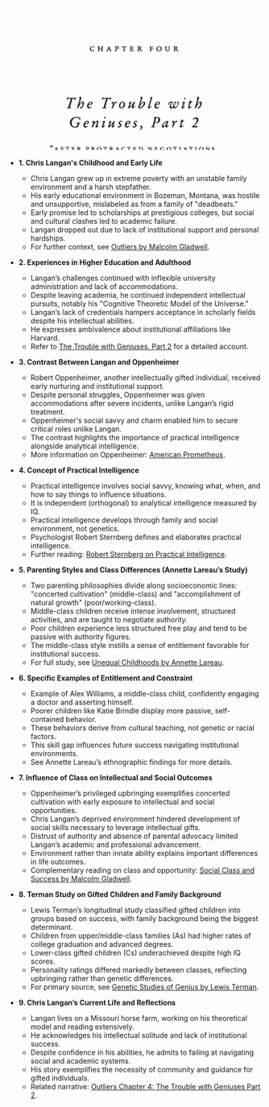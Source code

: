 ![outliers-ch04-geniuses-p2](outliers-ch04-geniuses-p2.best.png)

- **1. Chris Langan's Childhood and Early Life**
  - Chris Langan grew up in extreme poverty with an unstable family environment and a harsh stepfather.
  - His early educational environment in Bozeman, Montana, was hostile and unsupportive, mislabeled as from a family of "deadbeats."
  - Early promise led to scholarships at prestigious colleges, but social and cultural clashes led to academic failure.
  - Langan dropped out due to lack of institutional support and personal hardships.
  - For further context, see [Outliers by Malcolm Gladwell](https://en.wikipedia.org/wiki/Outliers_(book)).

- **2. Experiences in Higher Education and Adulthood**
  - Langan’s challenges continued with inflexible university administration and lack of accommodations.
  - Despite leaving academia, he continued independent intellectual pursuits, notably his "Cognitive Theoretic Model of the Universe."
  - Langan’s lack of credentials hampers acceptance in scholarly fields despite his intellectual abilities.
  - He expresses ambivalence about institutional affiliations like Harvard.
  - Refer to [The Trouble with Geniuses, Part 2](https://example.org) for a detailed account.

- **3. Contrast Between Langan and Oppenheimer**
  - Robert Oppenheimer, another intellectually gifted individual, received early nurturing and institutional support.
  - Despite personal struggles, Oppenheimer was given accommodations after severe incidents, unlike Langan’s rigid treatment.
  - Oppenheimer's social savvy and charm enabled him to secure critical roles unlike Langan.
  - The contrast highlights the importance of practical intelligence alongside analytical intelligence.
  - More information on Oppenheimer: [American Prometheus](https://en.wikipedia.org/wiki/American_Prometheus).

- **4. Concept of Practical Intelligence**
  - Practical intelligence involves social savvy, knowing what, when, and how to say things to influence situations.
  - It is independent (orthogonal) to analytical intelligence measured by IQ.
  - Practical intelligence develops through family and social environment, not genetics.
  - Psychologist Robert Sternberg defines and elaborates practical intelligence.
  - Further reading: [Robert Sternberg on Practical Intelligence](https://www.psychologytoday.com/us/basics/intelligence).

- **5. Parenting Styles and Class Differences (Annette Lareau’s Study)**
  - Two parenting philosophies divide along socioeconomic lines: "concerted cultivation" (middle-class) and "accomplishment of natural growth" (poor/working-class).
  - Middle-class children receive intense involvement, structured activities, and are taught to negotiate authority.
  - Poor children experience less structured free play and tend to be passive with authority figures.
  - The middle-class style instills a sense of entitlement favorable for institutional success.
  - For full study, see [Unequal Childhoods by Annette Lareau](https://press.uchicago.edu/ucp/books/book/chicago/U/bo3634003.html).

- **6. Specific Examples of Entitlement and Constraint**
  - Example of Alex Williams, a middle-class child, confidently engaging a doctor and asserting himself.
  - Poorer children like Katie Brindle display more passive, self-contained behavior.
  - These behaviors derive from cultural teaching, not genetic or racial factors.
  - This skill gap influences future success navigating institutional environments.
  - See Annette Lareau’s ethnographic findings for more details.

- **7. Influence of Class on Intellectual and Social Outcomes**
  - Oppenheimer’s privileged upbringing exemplifies concerted cultivation with early exposure to intellectual and social opportunities.
  - Chris Langan’s deprived environment hindered development of social skills necessary to leverage intellectual gifts.
  - Distrust of authority and absence of parental advocacy limited Langan’s academic and professional advancement.
  - Environment rather than innate ability explains important differences in life outcomes.
  - Complementary reading on class and opportunity: [Social Class and Success by Malcolm Gladwell](https://www.theatlantic.com).

- **8. Terman Study on Gifted Children and Family Background**
  - Lewis Terman’s longitudinal study classified gifted children into groups based on success, with family background being the biggest determinant.
  - Children from upper/middle-class families (As) had higher rates of college graduation and advanced degrees.
  - Lower-class gifted children (Cs) underachieved despite high IQ scores.
  - Personality ratings differed markedly between classes, reflecting upbringing rather than genetic differences.
  - For primary source, see [Genetic Studies of Genius by Lewis Terman](https://www.worldcat.org/title/genetic-studies-of-genius).

- **9. Chris Langan’s Current Life and Reflections**
  - Langan lives on a Missouri horse farm, working on his theoretical model and reading extensively.
  - He acknowledges his intellectual solitude and lack of institutional success.
  - Despite confidence in his abilities, he admits to failing at navigating social and academic systems.
  - His story exemplifies the necessity of community and guidance for gifted individuals.
  - Related narrative: [Outliers Chapter 4: The Trouble with Geniuses Part 2](https://example.org/outliers-ch4).
